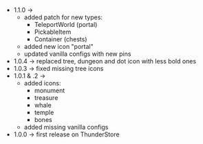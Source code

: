 * 1.1.0 ->
  * added patch for new types:
    * TeleportWorld (portal)
    * PickableItem 
    * Container (chests)
  * added new icon "portal"
  * updated vanilla configs with new pins
* 1.0.4 -> replaced tree, dungeon and dot icon with less bold ones
* 1.0.3 -> fixed missing tree icons
* 1.0.1 & .2 ->
  * added icons:
    * monument
    * treasure
    * whale
    * temple 
    * bones
  * added missing vanilla configs
* 1.0.0 -> first release on ThunderStore
